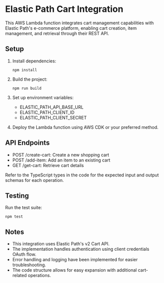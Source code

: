 # Elastic Path Cart Integration

This AWS Lambda function integrates cart management capabilities with Elastic Path's e-commerce platform, enabling cart creation, item management, and retrieval through their REST API.

## Setup

1. Install dependencies:
   ```
   npm install
   ```

2. Build the project:
   ```
   npm run build
   ```

3. Set up environment variables:
   - ELASTIC_PATH_API_BASE_URL
   - ELASTIC_PATH_CLIENT_ID
   - ELASTIC_PATH_CLIENT_SECRET

4. Deploy the Lambda function using AWS CDK or your preferred method.

## API Endpoints

- POST /create-cart: Create a new shopping cart
- POST /add-item: Add an item to an existing cart
- GET /get-cart: Retrieve cart details

Refer to the TypeScript types in the code for the expected input and output schemas for each operation.

## Testing

Run the test suite:
```
npm test
```

## Notes

- This integration uses Elastic Path's v2 Cart API.
- The implementation handles authentication using client credentials OAuth flow.
- Error handling and logging have been implemented for easier troubleshooting.
- The code structure allows for easy expansion with additional cart-related operations.